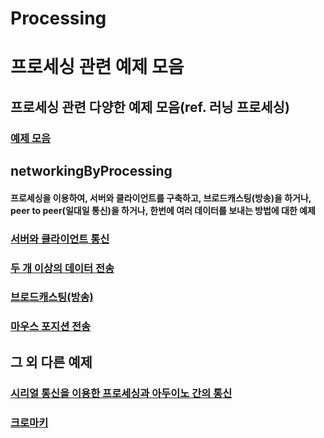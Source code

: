 # Processing  
# 프로세싱 관련 예제 모음  

## 프로세싱 관련 다양한 예제 모음(ref. 러닝 프로세싱)  
### [예제 모음](https://mtinet.github.io/exercise_processing/)  

## networkingByProcessing
#### 프로세싱을 이용하여, 서버와 클라이언트를 구축하고, 브로드캐스팅(방송)을 하거나, peer to peer(일대일 통신)을 하거나, 한번에 여러 데이터를 보내는 방법에 대한 예제  

### [서버와 클라이언트 통신](https://mtinet.github.io/serverAndClientByProcessing/)  
### [두 개 이상의 데이터 전송](https://mtinet.github.io/overDataTransportByProcessing/)  
### [브로드캐스팅(방송)](https://mtinet.github.io/broadcastingByProcessing/)  
### [마우스 포지션 전송](https://mtinet.github.io/mousePositionTransportByProcessing/)  


## 그 외 다른 예제  
### [시리얼 통신을 이용한 프로세싱과 아두이노 간의 통신](https://mtinet.github.io/processingAndArduino/)  
### [크로마키](https://mtinet.github.io/chromaKey_processing/)  
